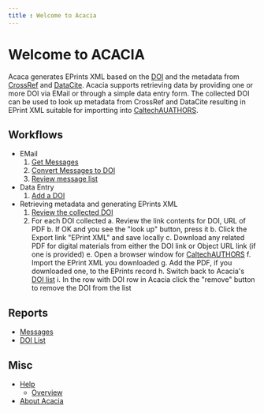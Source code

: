 ```yaml
---
title : Welcome to Acacia
---
```


Welcome to ACACIA
=================

Acaca generates EPrints XML based on the [DOI](https://doi.org) and the metadata from [CrossRef](https://crossref.org) and [DataCite](https://datacite.org). Acacia supports retrieving data by providing one or more DOI via EMail or through a simple data entry form.  The collected DOI can be used to look up metadata from CrossRef and DataCite resulting in EPrint XML suitable for importting into [CaltechAUATHORS](https://authors.library.caltech.edu).

Workflows
---------

- EMail
    1. [Get Messages](get-messages)
    2. [Convert Messages to DOI](messages-to-doi)
    3. [Review message list](messages/)
- Data Entry
    1. [Add a DOI](add-doi)
- Retrieving metadata and generating EPrints XML
    1. [Review the collected DOI](list/)
    2. For each DOI collected
        a. Review the link contents for DOI, URL of PDF
        b. If OK and you see the "look up" button, press it
        b. Click the Export link "EPrint XML" and save locally
        c. Download any related PDF for digital materials from either the DOI link or Object URL link (if one is provided)
        e. Open a browser window for [CaltechAUTHORS](https://authors.library.library.caltech.edu)
        f. Import the EPrint XML you downloaded
        g. Add the PDF, if you downloaded one, to the EPrints record
        h. Switch back to Acacia's [DOI list](./list)
        i. In the row with DOI row in Acacia click the "remove" button to remove the DOI from the list



Reports
-------

- [Messages](messages/)
- [DOI List](list/)

Misc
----

- [Help](help/)
    - [Overview](help/overview.html)
- [About Acacia](about)
